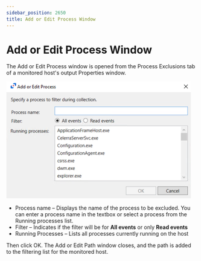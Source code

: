 ```yaml
---
sidebar_position: 2650
title: Add or Edit Process Window
---
```


# Add or Edit Process Window

The Add or Edit Process window is opened from the Process Exclusions tab of a monitored host's output Properties window.

![Add or Edit Process popup window](../../../../../../../static/images/ActivityMonitor_8.0/Content/Resources/Images/ActivityMonitor/AddHost/AddorEditProcessProcessExclusions.png "Add or Edit Process popup window")

* Process name – Displays the name of the process to be excluded. You can enter a process name in the textbox or select a process from the Running processes list.
* Filter – Indicates if the filter will be for **All events** or only **Read events**
* Running Processes – Lists all processes currently running on the host

Then click OK. The Add or Edit Path window closes, and the path is added to the filtering list for the monitored host.